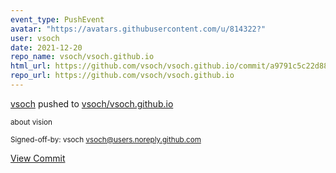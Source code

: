```yaml
---
event_type: PushEvent
avatar: "https://avatars.githubusercontent.com/u/814322?"
user: vsoch
date: 2021-12-20
repo_name: vsoch/vsoch.github.io
html_url: https://github.com/vsoch/vsoch.github.io/commit/a9791c5c22d888fc32d4ef492312a8a24825c2f2
repo_url: https://github.com/vsoch/vsoch.github.io
---
```


<a href='https://github.com/vsoch' target='_blank'>vsoch</a> pushed to <a href='https://github.com/vsoch/vsoch.github.io' target='_blank'>vsoch/vsoch.github.io</a>

<small>about vision

Signed-off-by: vsoch <vsoch@users.noreply.github.com></small>

<a href='https://github.com/vsoch/vsoch.github.io/commit/a9791c5c22d888fc32d4ef492312a8a24825c2f2' target='_blank'>View Commit</a>